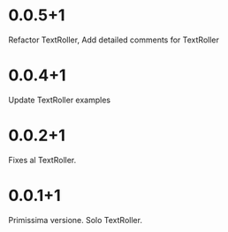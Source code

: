 # 0.0.5+1

Refactor TextRoller, Add detailed comments for TextRoller

# 0.0.4+1

Update TextRoller examples

# 0.0.2+1

Fixes al TextRoller.

# 0.0.1+1

Primissima versione. Solo TextRoller.